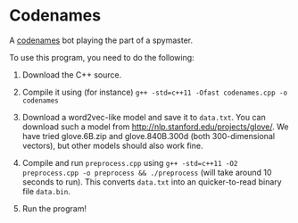 # Codenames
A [codenames](http://czechgames.com/en/codenames/) bot playing the part of a spymaster.

To use this program, you need to do the following:

1. Download the C++ source.

2. Compile it using (for instance) `g++ -std=c++11 -Ofast codenames.cpp -o codenames`

3. Download a word2vec-like model and save it to `data.txt`. You can download such a model from http://nlp.stanford.edu/projects/glove/. We have tried glove.6B.zip and glove.840B.300d (both 300-dimensional vectors), but other models should also work fine.

4. Compile and run `preprocess.cpp` using `g++ -std=c++11 -O2 preprocess.cpp -o preprocess && ./preprocess` (will take around 10 seconds to run). This converts `data.txt` into an quicker-to-read binary file `data.bin`.

5. Run the program!
